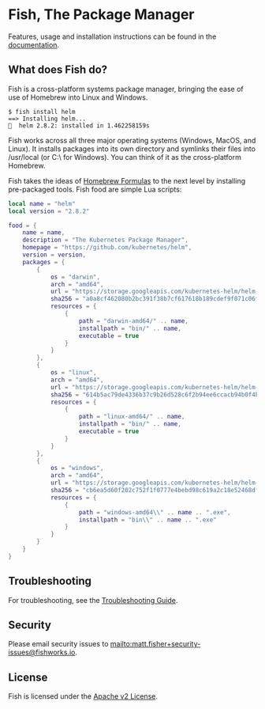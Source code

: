 # Fish, The Package Manager

Features, usage and installation instructions can be found in the [documentation](docs/README.md).

## What does Fish do?

Fish is a cross-platform systems package manager, bringing the ease of use of Homebrew into
Linux and Windows.

```
$ fish install helm
==> Installing helm...
🐠  helm 2.8.2: installed in 1.462258159s
```

Fish works across all three major operating systems (Windows, MacOS, and Linux). It installs
packages into its own directory and symlinks their files into /usr/local (or C:\ for Windows).
You can think of it as the cross-platform Homebrew.

Fish takes the ideas of [Homebrew Formulas][formula] to the next level by installing pre-packaged
tools. Fish food are simple Lua scripts:

```lua
local name = "helm"
local version = "2.8.2"

food = {
    name = name,
    description = "The Kubernetes Package Manager",
    homepage = "https://github.com/kubernetes/helm",
    version = version,
    packages = {
        {
            os = "darwin",
            arch = "amd64",
            url = "https://storage.googleapis.com/kubernetes-helm/helm-v" .. version .. "-darwin-amd64.tar.gz",
            sha256 = "a0a8cf462080b2bc391f38b7cf617618b189cdef9f071c06fa0068c2418cc413",
            resources = {
                {
                    path = "darwin-amd64/" .. name,
                    installpath = "bin/" .. name,
                    executable = true
                }
            }
        },
        {
            os = "linux",
            arch = "amd64",
            url = "https://storage.googleapis.com/kubernetes-helm/helm-v" .. version .. "-linux-amd64.tar.gz",
            sha256 = "614b5ac79de4336b37c9b26d528c6f2b94ee6ccacb94b0f4b8d9583a8dd122d3",
            resources = {
                {
                    path = "linux-amd64/" .. name,
                    installpath = "bin/" .. name,
                    executable = true
                }
            }
        },
        {
            os = "windows",
            arch = "amd64",
            url = "https://storage.googleapis.com/kubernetes-helm/helm-v" .. version .. "-windows-amd64.tar.gz",
            sha256 = "cb6ea5d60f202c752f1f0777e4bebd98c619a2c18e52468df7a302e783216f23",
            resources = {
                {
                    path = "windows-amd64\\" .. name .. ".exe",
                    installpath = "bin\\" .. name .. ".exe"
                }
            }
        }
    }
}
```

## Troubleshooting

For troubleshooting, see the [Troubleshooting Guide](docs/troubleshooting.md).

## Security

Please email security issues to <mailto:matt.fisher+security-issues@fishworks.io>.

## License

Fish is licensed under the [Apache v2 License](LICENSE).

[formula]: https://docs.brew.sh/Formula-Cookbook#homebrew-terminology
